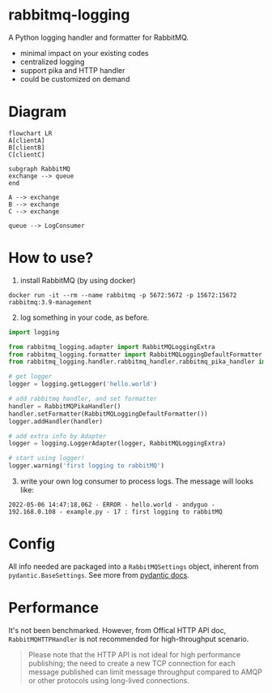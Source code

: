 # rabbitmq-logging

A Python logging handler and formatter for RabbitMQ.

- minimal impact on your existing codes
- centralized logging
- support pika and HTTP handler
- could be customized on demand

# Diagram

```mermaid
flowchart LR
A[clientA]
B[clientB]
C[clientC]

subgraph RabbitMQ
exchange --> queue
end

A --> exchange
B --> exchange
C --> exchange

queue --> LogConsumer
```

# How to use?

1. install RabbitMQ (by using docker)

```shell
docker run -it --rm --name rabbitmq -p 5672:5672 -p 15672:15672 rabbitmq:3.9-management 
```

2. log something in your code, as before.

```python
import logging

from rabbitmq_logging.adapter import RabbitMQLoggingExtra
from rabbitmq_logging.formatter import RabbitMQLoggingDefaultFormatter
from rabbitmq_logging.handler.rabbitmq_handler.rabbitmq_pika_handler import RabbitMQPikaHandler

# get logger
logger = logging.getLogger('hello.world')

# add rabbitmq handler, and set formatter
handler = RabbitMQPikaHandler()
handler.setFormatter(RabbitMQLoggingDefaultFormatter())
logger.addHandler(handler)

# add extra info by Adapter
logger = logging.LoggerAdapter(logger, RabbitMQLoggingExtra)

# start using logger!
logger.warning('first logging to rabbitMQ')
```

3. write your own log consumer to process logs. The message will looks like:

```text
2022-05-06 14:47:18,062 - ERROR - hello.world - andyguo - 192.168.0.108 - example.py - 17 : first logging to rabbitMQ
```

# Config

All info needed are packaged into a `RabbitMQSettings` object, inherent from `pydantic.BaseSettings`. See more
from [pydantic docs](https://pydantic-docs.helpmanual.io/usage/settings/).

# Performance

It's not been benchmarked. However, from Offical HTTP API doc, `RabbitMQHTTPHandler` is not recommended for
high-throughput scenario.
> Please note that the HTTP API is not ideal for high performance publishing; the need to create a new TCP connection for each message published can limit message throughput compared to AMQP or other protocols using long-lived connections.